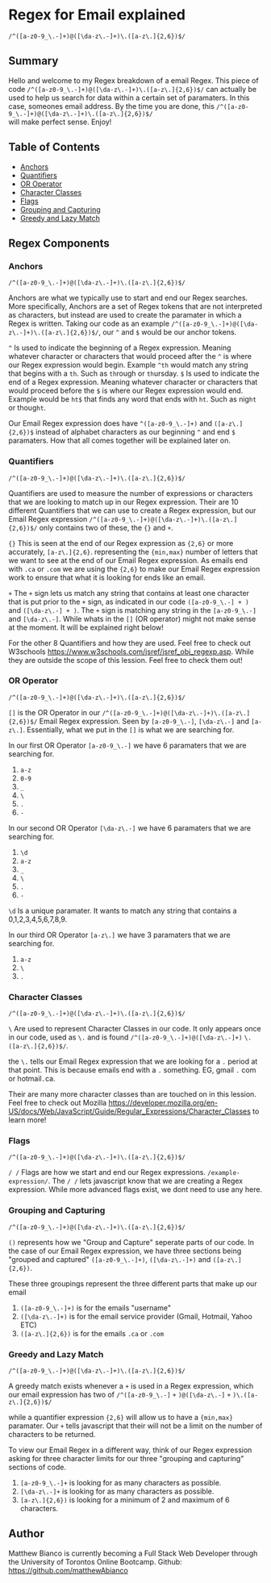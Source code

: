 # Regex for Email explained 

`/^([a-z0-9_\.-]+)@([\da-z\.-]+)\.([a-z\.]{2,6})$/`

## Summary

Hello and welcome to my Regex breakdown of a email Regex. This piece of code `/^([a-z0-9_\.-]+)@([\da-z\.-]+)\.([a-z\.]{2,6})$/` can actually be used to help us 
search for data within a certain set of paramaters. In this case, someones email address. By the time you are done, this `/^([a-z0-9_\.-]+)@([\da-z\.-]+)\.([a-z\.]{2,6})$/`  
will make perfect sense. Enjoy!

## Table of Contents

- [Anchors](#anchors)
- [Quantifiers](#quantifiers)
- [OR Operator](#or-operator)
- [Character Classes](#character-classes)
- [Flags](#flags)
- [Grouping and Capturing](#grouping-and-capturing)
- [Greedy and Lazy Match](#greedy-and-lazy-match)

## Regex Components

### Anchors

`/^([a-z0-9_\.-]+)@([\da-z\.-]+)\.([a-z\.]{2,6})$/`

Anchors are what we typically use to start and end our Regex searches. More specifically, Anchors are a set of Regex tokens that are not interpreted as characters, but instead are used to create the paramater in which a Regex is written. Taking our code as an example `/^([a-z0-9_\.-]+)@([\da-z\.-]+)\.([a-z\.]{2,6})$/`, our `^` and `$` would be our anchor tokens. 

`^` Is used to indicate the beginning of a Regex expression. Meaning whatever character or characters that would proceed after the `^` is where our Regex expression would begin. Example `^th` would match any string that begins with a  `th`. Such as `th`rough or `th`ursday.
`$` Is used to indicate the end of a Regex expression.  Meaning whatever character or characters that would proceed before the `$` is where our Regex expression would end. Example would be `ht$` that finds any word that ends with `ht`. Such as nig`ht` or thoug`ht`. 

Our Email Regex expression does have `^([a-z0-9_\.-]+)` and `([a-z\.]{2,6})$` instead of alphabet characters as our beginning `^` and end `$` paramaters. How that all comes together will be explained later on.  

### Quantifiers

`/^([a-z0-9_\.-]+)@([\da-z\.-]+)\.([a-z\.]{2,6})$/`

Quantifiers are used to measure the number of expressions or characters that we are looking to match up in our Regex expression. Their are 10 different Quantifiers that we can use to create a Regex expression, but our Email Regex expression `/^([a-z0-9_\.-]+)@([\da-z\.-]+)\.([a-z\.]{2,6})$/` only contains two of these, the `{}` and `+`.

`{}` This is seen at the end of our Regex expression as `{2,6}` or more accurately, `[a-z\.]{2,6}`.  representing the `{min,max}` number of letters that we want to see at the end of our Email Regex expression. 
As emails end with `.ca` or `.com` we are using the `{2,6}` to make our Email Regex expression work to ensure that what it is looking for ends like an email. 

`+` The `+` sign lets us match any string that contains at least one character that is put prior to the `+` sign, as indicated in our code `([a-z0-9_\.-] + )` and `([\da-z\.-] + )`. The `+` sign is matching any string in the `[a-z0-9_\.-]` and `[\da-z\.-]`. While whats in the `[]` (OR operator) might not make sense at the moment. It will be explained right below!

For the other 8 Quantifiers and how they are used. Feel free to check out W3schools https://www.w3schools.com/jsref/jsref_obj_regexp.asp. While they are outside the scope of this lession. Feel free to check them out!

### OR Operator

`/^([a-z0-9_\.-]+)@([\da-z\.-]+)\.([a-z\.]{2,6})$/`

`[]` is the OR Operator in our `/^([a-z0-9_\.-]+)@([\da-z\.-]+)\.([a-z\.]{2,6})$/` Email Regex expression. Seen by `[a-z0-9_\.-]`, `[\da-z\.-]` and `[a-z\.]`. Essentially, what we put in the `[]` is what we are searching for.  

In our first OR Operator `[a-z0-9_\.-]` we have 6 paramaters that we are searching for. 

1. `a-z`
2. `0-9`
3. `_`
4. `\`
5. `.`
6. `-`

In our second OR Operator `[\da-z\.-]` we have 6 paramaters that we are searching for. 

1. `\d`
2. `a-z`
3. `_`
4. `\`
5. `.`
6. `-`

`\d` Is a unique paramater. It wants to match any string that contains a 0,1,2,3,4,5,6,7,8,9. 


In our third OR Operator `[a-z\.]` we have 3 paramaters that we are searching for. 

1. `a-z`
4. `\`
5. `.`


### Character Classes

`/^([a-z0-9_\.-]+)@([\da-z\.-]+)\.([a-z\.]{2,6})$/`

`\` Are used to represent Character Classes in our code. It only appears once in our code, used as `\.` and is found `/^([a-z0-9_\.-]+)@([\da-z\.-]+)` `\.` `([a-z\.]{2,6})$/`.

the `\.` tells our Email Regex expression that we are looking for a `.` period at that point. This is because emails end with a `.` something. EG, gmail `.` com or hotmail`.`ca.

Their are many more character classes than are touched on in this lession. Feel free to check out Mozilla https://developer.mozilla.org/en-US/docs/Web/JavaScript/Guide/Regular_Expressions/Character_Classes to learn more!

### Flags

`/^([a-z0-9_\.-]+)@([\da-z\.-]+)\.([a-z\.]{2,6})$/`

`/ /` Flags are how we start and end our Regex expressions. `/example-expression/`. The `/ /` lets javascript know that we are creating a Regex expression. While more advanced flags exist, we dont need to use any here. 

### Grouping and Capturing

`/^([a-z0-9_\.-]+)@([\da-z\.-]+)\.([a-z\.]{2,6})$/`

`()` represents how we "Group and Capture" seperate parts of our code. In the case of our Email Regex expression, we have three sections being "grouped and captured"
 `([a-z0-9_\.-]+)`, `([\da-z\.-]+)` and `([a-z\.]{2,6})`. 

 These three groupings represent the three different parts that make up our email

1. `([a-z0-9_\.-]+)` is for the emails "username"
2. `([\da-z\.-]+)` is for the email service provider (Gmail, Hotmail, Yahoo ETC)
3. `([a-z\.]{2,6})` is for the emails `.ca` or `.com`


### Greedy and Lazy Match

`/^([a-z0-9_\.-]+)@([\da-z\.-]+)\.([a-z\.]{2,6})$/`

A greedy match exists whenever a `+` is used in a Regex expression, which our email expression has two of `/^([a-z0-9_\.-]` `+` `)@([\da-z\.-]` `+` `)\.([a-z\.]{2,6})$/`

while a quantifier expression `{2,6}` will allow us to have a `{min,max}` paramater. Our `+` tells javascript that their will not be a limit on the number of characters to be returned.

To view our Email Regex in a different way, think of our Regex expression asking for three character limits for our three "grouping and capturing" sections of code.

1. `[a-z0-9_\.-]+` is looking for as many characters as possible.
2. `[\da-z\.-]+` is looking for as many characters as possible.
3. `[a-z\.]{2,6})` is looking for a minimum of 2 and maximum of 6 characters.

## Author

Matthew Bianco is currently becoming a Full Stack Web Developer through the University of Torontos Online Bootcamp. Github: https://github.com/matthewAbianco

